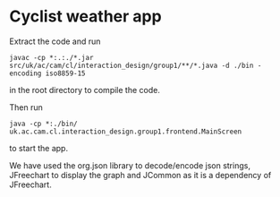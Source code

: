 Cyclist weather app
===================

Extract the code and run 
```
javac -cp *:.:./*.jar src/uk/ac/cam/cl/interaction_design/group1/**/*.java -d ./bin -encoding iso8859-15
```
in the root directory to compile the code.

Then run
```
java -cp *:./bin/ uk.ac.cam.cl.interaction_design.group1.frontend.MainScreen 
```
to start the app.

We have used the org.json library to decode/encode json strings, JFreechart to display the graph and JCommon as it is a dependency of JFreechart.
